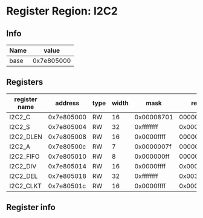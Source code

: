 # Register Region: I2C2


## Info
| Name | value |
| --- | --- |
| base | 0x7e805000 |

## Registers

| register name | address | type | width | mask | reset |
| --- | --- | --- | --- | --- | --- |
| I2C2_C | 0x7e805000 | RW | 16 | 0x00008701 | 0000000000 |
| I2C2_S | 0x7e805004 | RW | 32 | 0xffffffff | 0x00000050 |
| I2C2_DLEN | 0x7e805008 | RW | 16 | 0x0000ffff | 0000000000 |
| I2C2_A | 0x7e80500c | RW | 7 | 0x0000007f | 0000000000 |
| I2C2_FIFO | 0x7e805010 | RW | 8 | 0x000000ff | 0000000000 |
| I2C2_DIV | 0x7e805014 | RW | 16 | 0x0000ffff | 0x000005dc |
| I2C2_DEL | 0x7e805018 | RW | 32 | 0xffffffff | 0x00300030 |
| I2C2_CLKT | 0x7e80501c | RW | 16 | 0x0000ffff | 0x00000040 |

## Register info

